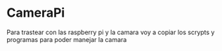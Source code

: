 # CameraPi
Para trastear con las raspberry pi y la camara
voy a copiar los scrypts y programas para poder manejar la camara
